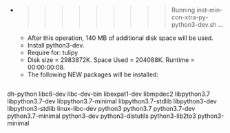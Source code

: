 * >>>>>>>>> Running inst-min-con-xtra-py-python3-dev.sh ...
  * After this operation, 140 MB of additional disk space will be used.
  * Install python3-dev.
  * Require for: tulipy
  * Disk size = 2983872K. Space Used = 204088K. Runtime = 00:00:00:08.
  * The following NEW packages will be installed:
  ```bash
dh-python libc6-dev libc-dev-bin libexpat1-dev libmpdec2
libpython3.7 libpython3.7-dev libpython3.7-minimal libpython3.7-stdlib libpython3-dev
libpython3-stdlib linux-libc-dev python3 python3.7 python3.7-dev
python3.7-minimal python3-dev python3-distutils python3-lib2to3 python3-minimal
  ```
